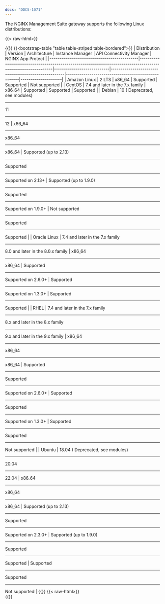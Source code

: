 ```yaml
---
docs: "DOCS-1071"
---
```


The NGINX Management Suite gateway supports the following Linux distributions:

{{< raw-html>}}<div class="table-responsive">{{</raw-html>}}
{{<bootstrap-table "table table-striped table-bordered">}}
| Distribution                                | Version                                                                                                      | Architecture               | Instance Manager                                    | API Connectivity Manager                            | NGINX App Protect  |
|---------------------------------------------|----------------------------------------------------------------------------------------------------------------|----------------------------|------------------------------------------------------|------------------------------------------------------|---------------------|
| Amazon Linux                                | 2 LTS                                                                                                          | x86_64                     | Supported                                            | Supported                                           | <i class="fa-solid fa-ban" style="color: red"></i> Not supported       |
| CentOS                                      | 7.4 and later in the 7.x family                                                                                | x86_64                     | Supported                                            | Supported                                           | Supported           |
| Debian                                      | 10 (<i class="fa-solid fa-exclamation-triangle" style="color: orange"></i> Deprecated, see modules)<hr>11<hr>12 | x86_64<hr>x86_64<hr>x86_64  | Supported (up to 2.13)<hr>Supported<hr>Supported on 2.13+     | Supported (up to 1.9.0)<hr>Supported<hr>Supported on 1.9.0+   | <i class="fa-solid fa-ban" style="color: red"></i> Not supported<hr>Supported<hr>Supported |
| Oracle Linux                                | 7.4 and later in the 7.x family<hr>8.0 and later in the 8.0.x family                                           | x86_64<hr>x86_64            | Supported<hr>Supported on 2.6.0+                    | Supported<hr>Supported on 1.3.0+                   | Supported<hr>Supported |
| RHEL                                        | 7.4 and later in the 7.x family<hr>8.x and later in the 8.x family<hr>9.x and later in the 9.x family          | x86_64<hr>x86_64<hr>x86_64  | Supported<hr>Supported<hr>Supported on 2.6.0+       | Supported<hr>Supported<hr>Supported on 1.3.0+      | Supported<hr>Supported<hr><i class="fa-solid fa-ban" style="color: red"></i> Not supported |
| Ubuntu                                      | 18.04 (<i class="fa-solid fa-exclamation-triangle" style="color: orange"></i> Deprecated, see modules)<hr>20.04<hr>22.04 | x86_64<hr>x86_64<hr>x86_64  | Supported (up to 2.13)<hr>Supported<hr>Supported on 2.3.0+ | Supported (up to 1.9.0)<hr>Supported<hr>Supported  | Supported<hr>Supported<hr><i class="fa-solid fa-ban" style="color: red"></i> Not supported |
{{</bootstrap-table>}}
{{< raw-html>}}</div>{{</raw-html>}}